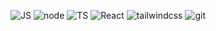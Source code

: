 
<div align='center'>

![JS](https://img.shields.io/badge/javascript-0D1117?style=for-the-badge&logo=javascript&logoColor=F7DF1E)
![node](https://img.shields.io/badge/nodejs-0D1117?style=for-the-badge&logo=node.js&logoColor=green)
![TS](https://img.shields.io/badge/typescript-0D1117?style=for-the-badge&logo=typescript&logoColor=blue)
![React](https://img.shields.io/badge/react-0D1117?style=for-the-badge&logo=react&logoColor=38B2AC)
![tailwindcss](https://img.shields.io/badge/tailwindcss-0D1117?style=for-the-badge&logo=tailwind-css&logoColor=blue)
![git](https://img.shields.io/badge/git-0D1117?style=for-the-badge&logo=git&logoColor=red)

</div>
